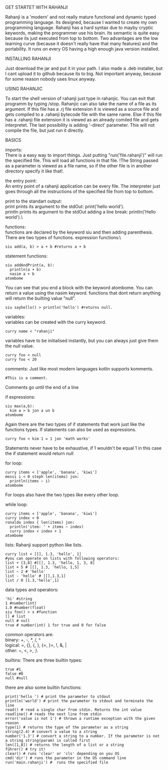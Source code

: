 GET STARTET WITH RAHANJI

Rahanji is a 'modern' and not really mature functional and dynamic typed  programming language.
Its designed, because I wanted to create my own programming language.
Rahanji has a hard syntax due to mayby cryptic keywords, making the programmer use his brain.
Its semantic is quite easy because its just executed from top to bottom. 
Two advantages are the low learning curve (because it doesn't really have that many features) and the portability.
It runs on every OS having a high enough java version installed.

INSTALLING RAHANJI

Just download the jar and put it in your path. 
I also made a .deb installer, but I cant upload it to github because its to big.
Not important anyway, because for some reason nobody uses linux anyway.

USING RAHANJIC

To start the shell version of rahanji just type in rahanjic. You can exit that programm by typing /stop.
Rahanjic can also take the name of a file as its argument.
If this file has a .rj file extension it is viewed as a source file and gets compiled to a .rahanji bytecode file with the same name.
Else if this file has a .rahanji file extension it is viewed as an already comiled file and gets interpretet.
The last possibility is adding '-direct' parameter. This will not compile the file, but just run it directly.

BASICS

imports:\
There is a easy way to import things. Just putting "run('file.rahanji')" will run the specified file. This will load all functions in that file.
!The String passed as a parameter is viewed as a file name, so if the other file is in another directory specify it like that!.

the entry point: \
An entry point of a rahanji application can be every file.
The interpreter just goes through all the instructions of the specified file from top to bottom.

print to the standart output:\
print prints its argument to the stdOut: print('hello world').\
println prints its argument to the stdOut adding a line break: println('Hello world').\


functions:\
functions are declared by the keyword siu and then adding parenthesis.\
There are two types of functions.
expression functions:\
```
siu add(a, b) > a + b #returns a + b
```
statement functions:
```
siu addAndPrint(a, b):
  println(a + b)
  nasim a + b
atombome
```
You can see that you end a block with the keyword atombome.
You can return a value using the nasim keyword.
functions that dont return anything will return the builting value "null".
```
siu sayhello() > println('hello') #returns null.
```

variables:\
variables can be created with the curry keyword.
```
curry name < "rahanji"
```
variables have to be initialised instantly, but you can always just give them the null value.
```
curry foo < null
curry foo < 20
```

comments:
Just like most modern languages kotlin supports komments.
```
#This is a comment.
```
Comments go until the end of a line


if expressions:
```
siu max(a,b):
  kim a > b jon a un b
atombome
```
Again there are the two types of if statements that work just like the functions types.
If statements can also be used as expressions.
```
curry foo < kim 1 = 1 jon 'math works'
```
Statements never have to be exhaustive, if 1 wouldn't be equal 1 in this case the if statement would return null


for loop:
```
curry items < ['apple', 'banana', 'kiwi']
messi i < 0 steph len(items) jon:
  println(items ~ i)
atombome
```
For loops also have the two types like every other loop.


while loop:
```
curry items < ['apple', 'banana', 'kiwi'] 
curry index < 0
ronaldo index { len(items) jon:
  println('item: ' + items ~ index)
  curry index < index + 1
atombome
```

lists:
Rahanji support python like lists.
```
curry list < [[], 1.3, 'hello', 1]
#you can operate on lists with following operators:
list + [3,8] #[[], 1.3, 'hello, 1, 3, 8]
list + 5 # [[], 1.3, 'hello, 1,5]
list ~ 2 # 'hello'
list - 'hello' # [[],1.3,1]
list / 0 [1.3,'hello',1]
```

data types and operators: 
```
'hi' #string
1 #number(int)
1.0 #number(float)
siu foo() > x #function
[] # list
null # null
true # number(int) 1 for true and 0 for false
```
common operators are:\
binary: +, -, *, /, ^\
logical: =, {}, {, }, {=, }=, !, &, |\
other: ~, <, >, ;\


builtins:
There are three builtin types:
```
true #1¸
false #0
null #null
```
there are also some builtin functions:
```
print('hello ') # print the parameter to stdout
println('world') # print the parameter to stdout and terminate the line
read() # read a single char from stdin. Returns the int value
readline() # reads the next line from stdin
error('value is not 1') # thrown a runtime exception with the given reason
type(1) # returns the type of the parameter as a string
string(2.4) # convert a value to a string
number('1.3') # convert a string to a number. If the parameter is not a string string(param) is called first
len([1,8]) # returns the length of a list or a string
führer() # try it!
clear() # runs 'clear' or 'cls' depending on you OS
cmd('dir') # runs the parameter in the OS command line
run('main.rahanji') #  runs the specified file
```
